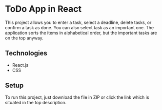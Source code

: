 # ToDo App in React

This project allows you to enter a task, select a deadline, delete tasks, or confirm a task as done. You can also select task as an important one. The application sorts the items in alphabetical order, but the important tasks are on the top anyway.

## Technologies

- React.js
- CSS 

## Setup

To run this project, just download the file in ZIP or click the link which is situated in the top description.
